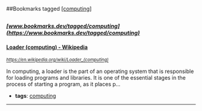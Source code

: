 ##Bookmarks tagged [[computing]](https://www.bookmarks.dev?q=[computing])

_<sup><sup>[www.bookmarks.dev/tagged/computing](https://www.bookmarks.dev/tagged/computing)</sup></sup>_
---
#### [Loader (computing) - Wikipedia](https://en.wikipedia.org/wiki/Loader_(computing))
_<sup>https://en.wikipedia.org/wiki/Loader_(computing)</sup>_

In computing, a loader is the part of an operating system that is responsible for loading programs and libraries. It is one of the essential stages in the process of starting a program, as it places p...
* **tags**: [computing](../tagged/computing.md)
---
